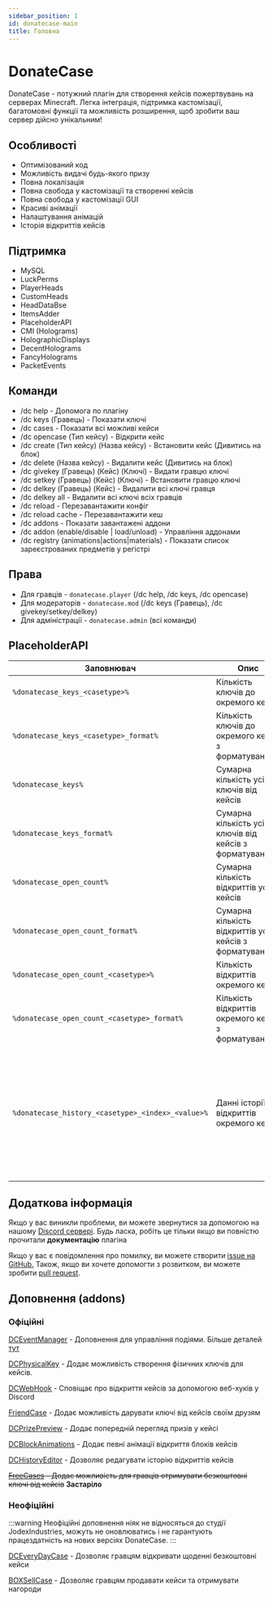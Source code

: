```yaml
---
sidebar_position: 1
id: donatecase-main
title: Головна
---
```



# DonateCase

DonateCase - потужний плагін для створення кейсів пожертвувань на серверах Minecraft. Легка інтеграція, підтримка кастомізації, багатомовні функції та можливість розширення, щоб зробити ваш сервер дійсно унікальним!

## Особливості
- Оптимізований код
- Можливість видачі будь-якого призу
- Повна локалізація
- Повна свобода у кастомізації та створенні кейсів
- Повна свобода у кастомізації GUI
- Красиві анімації
- Налаштування анімацій
- Історія відкриттів кейсів

## Підтримка
- MySQL
- LuckPerms
- PlayerHeads
- CustomHeads
- HeadDataBse
- ItemsAdder
- PlaceholderAPI
- CMI (Holograms)
- HolographicDisplays
- DecentHolograms
- FancyHolograms
- PacketEvents

## Команди
- /dc help - Допомога по плагіну
- /dc keys (Гравець) - Показати ключі
- /dc cases - Показати всі можливі кейси
- /dc opencase (Тип кейсу) - Відкрити кейс
- /dc create (Тип кейсу) (Назва кейсу) - Встановити кейс (Дивитись на блок)
- /dc delete (Назва кейсу) - Видалити кейс (Дивитись на блок)
- /dc givekey (Гравець) (Кейс) (Ключі) - Видати гравцю ключі
- /dc setkey (Гравець) (Кейс) (Ключі) - Встановити гравцю ключі
- /dc delkey (Гравець) (Кейс) - Видалити всі ключі гравця
- /dc delkey all - Видалити всі ключі всіх гравців
- /dc reload - Перезавантажити конфіг
- /dc reload cache - Перезавантажити кеш
- /dc addons - Показати завантажені аддони
- /dc addon (enable/disable | load/unload) - Управління аддонами
- /dc registry (animations|actions|materials) - Показати список зареєстрованих предметів у регістрі

## Права
- Для гравців - `donatecase.player` (/dc help, /dc keys, /dc opencase)
- Для модераторів - `donatecase.mod` (/dc keys (Гравець), /dc givekey/setkey/delkey)
- Для адміністрації - `donatecase.admin` (всі команди)

## PlaceholderAPI
| Заповнювач                                         | Опис                                                     | Аргументи                                                                                                                                       |
|----------------------------------------------------|----------------------------------------------------------|-------------------------------------------------------------------------------------------------------------------------------------------------|
| `%donatecase_keys_<casetype>%`                     | Кількість ключів до окремого кейсу                       | `casetype` - Тип кейсу                                                                                                                          |
| `%donatecase_keys_<casetype>_format%`              | Кількість ключів до окремого кейсу з форматуванням       | `casetype` - Тип кейсу                                                                                                                          |
| `%donatecase_keys%`                                | Сумарна кількість усіх ключів від кейсів                 | немає                                                                                                                                           |
| `%donatecase_keys_format%`                         | Сумарна кількість усіх ключів від кейсів з форматуванням | немає                                                                                                                                           |
| `%donatecase_open_count%`                          | Сумарна кількість відкриттів усіх кейсів                 | немає                                                                                                                                           |
| `%donatecase_open_count_format%`                   | Сумарна кількість відкриттів усіх кейсів з форматуванням | немає                                                                                                                                           |
| `%donatecase_open_count_<casetype>%`               | Кількість відкриттів окремого кейсу                      | `casetype` - Тип кейсу                                                                                                                          |
| `%donatecase_open_count_<casetype>_format%`        | Кількість відкриттів окремого кейсу з форматуванням      | `casetype` - Тип кейсу                                                                                                                          |
| `%donatecase_history_<casetype>_<index>_<value>% ` | Данні історії відкриттів окремого кейсу                  | `casetype` - Тип кейсу<br/>`index` - Індекс історії<br/>`value` - Значення (допустимі: `player`, `casetype`, `group`, `action`, `item`, `time`) |

## Додаткова інформація
Якщо у вас виникли проблеми, ви можете звернутися за допомогою на нашому [Discord сервері](https://discord.gg/a65jvpk9vm). Будь ласка, робіть це тільки якщо ви повністю прочитали **документацію** плагіна

Якщо у вас є повідомлення про помилку, ви можете створити [issue на GitHub.](https://github.com/Jodexx/DonateCase/issues)
Також, якщо ви хочете допомогти з розвитком, ви можете зробити [pull request](https://github.com/Jodexx/DonateCase/pulls).

## Доповнення (addons)

### Офіційні

[DCEventManager](https://www.spigotmc.org/resources/dceventmanager.114740/) - Доповнення для управління подіями. Більше деталей [тут](./Addons/dc-event-manager)

[DCPhysicalKey](https://www.spigotmc.org/resources/dcphysicalkey-donatecase-addon.120298/) - Додає можливість створення фізичних ключів для кейсів.

[DCWebHook](https://www.spigotmc.org/resources/dcwebhook-donatecase-addon.112622/) - Сповіщає про відкриття кейсів за допомогою веб-хуків у Discord

[FriendCase](https://www.spigotmc.org/resources/friendcase-donatecase-addon.114293/) - Додає можливість дарувати ключі від кейсів своїм друзям

[DCPrizePreview](https://www.spigotmc.org/resources/dcprizepreview-donatecase-addon.119445/) - Додає попередній перегляд призів у кейсі

[DCBlockAnimations](https://www.spigotmc.org/resources/dcblockanimations-donatecase-addon.118943/) - Додає певні анімації відкриття блоків кейсів

[DCHistoryEditor](https://www.spigotmc.org/resources/dchistoryeditor-donatecase-addon.121401/) - Дозволяє редагувати історію відкриттів кейсів

~~[FreeCases](https://www.spigotmc.org/resources/freecases-donatecase-addon.108940/) - Додає можливість для гравців отримувати безкоштовні ключі від кейсів~~ **Застаріло**

### Неофіційні

:::warning
Неофіційні доповнення ніяк не відносяться до студії JodexIndustries, можуть не оновлюватись і не гарантують працездатність на нових версіях DonateCase.
:::

[DCEveryDayCase](https://www.spigotmc.org/resources/dceverydaycase.123912/) - Дозволяє гравцям відкривати щоденні безкоштовні кейси

[BOXSellCase](https://www.spigotmc.org/resources/boxsellcase-addon-donatecase-free.116222/) - Дозволяє гравцям продавати кейси та отримувати нагороди